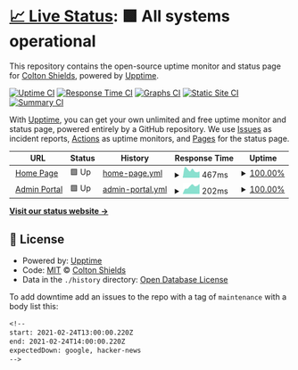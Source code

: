 # [📈 Live Status](https://status.be-brite.com): <!--live status--> **🟩 All systems operational**

This repository contains the open-source uptime monitor and status page for [Colton Shields](https://status.be-brite.com), powered by [Upptime](https://github.com/upptime/upptime).

[![Uptime CI](https://github.com/kurtinlane/britestatuspage/workflows/Uptime%20CI/badge.svg)](https://github.com/kurtinlane/britestatuspage/actions?query=workflow%3A%22Uptime+CI%22)
[![Response Time CI](https://github.com/kurtinlane/britestatuspage/workflows/Response%20Time%20CI/badge.svg)](https://github.com/kurtinlane/britestatuspage/actions?query=workflow%3A%22Response+Time+CI%22)
[![Graphs CI](https://github.com/kurtinlane/britestatuspage/workflows/Graphs%20CI/badge.svg)](https://github.com/kurtinlane/britestatuspage/actions?query=workflow%3A%22Graphs+CI%22)
[![Static Site CI](https://github.com/kurtinlane/britestatuspage/workflows/Static%20Site%20CI/badge.svg)](https://github.com/kurtinlane/britestatuspage/actions?query=workflow%3A%22Static+Site+CI%22)
[![Summary CI](https://github.com/kurtinlane/britestatuspage/workflows/Summary%20CI/badge.svg)](https://github.com/kurtinlane/britestatuspage/actions?query=workflow%3A%22Summary+CI%22)

With [Upptime](https://upptime.js.org), you can get your own unlimited and free uptime monitor and status page, powered entirely by a GitHub repository. We use [Issues](https://github.com/kurtinlane/britestatuspage/issues) as incident reports, [Actions](https://github.com/kurtinlane/britestatuspage/actions) as uptime monitors, and [Pages](https://status.be-brite.com) for the status page.

<!--start: status pages-->
<!-- This summary is generated by Upptime (https://github.com/upptime/upptime) -->
<!-- Do not edit this manually, your changes will be overwritten -->
<!-- prettier-ignore -->
| URL | Status | History | Response Time | Uptime |
| --- | ------ | ------- | ------------- | ------ |
| <img alt="" src="https://app.be-brite.com/favicon.png" height="13"> [Home Page](https://getbritehr.com/) | 🟩 Up | [home-page.yml](https://github.com/kurtinlane/britestatuspage/commits/HEAD/history/home-page.yml) | <details><summary><img alt="Response time graph" src="./graphs/home-page/response-time-week.png" height="20"> 467ms</summary><br><a href="https://status.be-brite.com/history/home-page"><img alt="Response time 472" src="https://img.shields.io/endpoint?url=https%3A%2F%2Fraw.githubusercontent.com%2Fkurtinlane%2Fbritestatuspage%2FHEAD%2Fapi%2Fhome-page%2Fresponse-time.json"></a><br><a href="https://status.be-brite.com/history/home-page"><img alt="24-hour response time 389" src="https://img.shields.io/endpoint?url=https%3A%2F%2Fraw.githubusercontent.com%2Fkurtinlane%2Fbritestatuspage%2FHEAD%2Fapi%2Fhome-page%2Fresponse-time-day.json"></a><br><a href="https://status.be-brite.com/history/home-page"><img alt="7-day response time 467" src="https://img.shields.io/endpoint?url=https%3A%2F%2Fraw.githubusercontent.com%2Fkurtinlane%2Fbritestatuspage%2FHEAD%2Fapi%2Fhome-page%2Fresponse-time-week.json"></a><br><a href="https://status.be-brite.com/history/home-page"><img alt="30-day response time 531" src="https://img.shields.io/endpoint?url=https%3A%2F%2Fraw.githubusercontent.com%2Fkurtinlane%2Fbritestatuspage%2FHEAD%2Fapi%2Fhome-page%2Fresponse-time-month.json"></a><br><a href="https://status.be-brite.com/history/home-page"><img alt="1-year response time 481" src="https://img.shields.io/endpoint?url=https%3A%2F%2Fraw.githubusercontent.com%2Fkurtinlane%2Fbritestatuspage%2FHEAD%2Fapi%2Fhome-page%2Fresponse-time-year.json"></a></details> | <details><summary><a href="https://status.be-brite.com/history/home-page">100.00%</a></summary><a href="https://status.be-brite.com/history/home-page"><img alt="All-time uptime 98.16%" src="https://img.shields.io/endpoint?url=https%3A%2F%2Fraw.githubusercontent.com%2Fkurtinlane%2Fbritestatuspage%2FHEAD%2Fapi%2Fhome-page%2Fuptime.json"></a><br><a href="https://status.be-brite.com/history/home-page"><img alt="24-hour uptime 100.00%" src="https://img.shields.io/endpoint?url=https%3A%2F%2Fraw.githubusercontent.com%2Fkurtinlane%2Fbritestatuspage%2FHEAD%2Fapi%2Fhome-page%2Fuptime-day.json"></a><br><a href="https://status.be-brite.com/history/home-page"><img alt="7-day uptime 100.00%" src="https://img.shields.io/endpoint?url=https%3A%2F%2Fraw.githubusercontent.com%2Fkurtinlane%2Fbritestatuspage%2FHEAD%2Fapi%2Fhome-page%2Fuptime-week.json"></a><br><a href="https://status.be-brite.com/history/home-page"><img alt="30-day uptime 100.00%" src="https://img.shields.io/endpoint?url=https%3A%2F%2Fraw.githubusercontent.com%2Fkurtinlane%2Fbritestatuspage%2FHEAD%2Fapi%2Fhome-page%2Fuptime-month.json"></a><br><a href="https://status.be-brite.com/history/home-page"><img alt="1-year uptime 99.96%" src="https://img.shields.io/endpoint?url=https%3A%2F%2Fraw.githubusercontent.com%2Fkurtinlane%2Fbritestatuspage%2FHEAD%2Fapi%2Fhome-page%2Fuptime-year.json"></a></details>
| <img alt="" src="https://app.be-brite.com/favicon.png" height="13"> [Admin Portal](https://app.be-brite.com/) | 🟩 Up | [admin-portal.yml](https://github.com/kurtinlane/britestatuspage/commits/HEAD/history/admin-portal.yml) | <details><summary><img alt="Response time graph" src="./graphs/admin-portal/response-time-week.png" height="20"> 202ms</summary><br><a href="https://status.be-brite.com/history/admin-portal"><img alt="Response time 191" src="https://img.shields.io/endpoint?url=https%3A%2F%2Fraw.githubusercontent.com%2Fkurtinlane%2Fbritestatuspage%2FHEAD%2Fapi%2Fadmin-portal%2Fresponse-time.json"></a><br><a href="https://status.be-brite.com/history/admin-portal"><img alt="24-hour response time 264" src="https://img.shields.io/endpoint?url=https%3A%2F%2Fraw.githubusercontent.com%2Fkurtinlane%2Fbritestatuspage%2FHEAD%2Fapi%2Fadmin-portal%2Fresponse-time-day.json"></a><br><a href="https://status.be-brite.com/history/admin-portal"><img alt="7-day response time 202" src="https://img.shields.io/endpoint?url=https%3A%2F%2Fraw.githubusercontent.com%2Fkurtinlane%2Fbritestatuspage%2FHEAD%2Fapi%2Fadmin-portal%2Fresponse-time-week.json"></a><br><a href="https://status.be-brite.com/history/admin-portal"><img alt="30-day response time 197" src="https://img.shields.io/endpoint?url=https%3A%2F%2Fraw.githubusercontent.com%2Fkurtinlane%2Fbritestatuspage%2FHEAD%2Fapi%2Fadmin-portal%2Fresponse-time-month.json"></a><br><a href="https://status.be-brite.com/history/admin-portal"><img alt="1-year response time 199" src="https://img.shields.io/endpoint?url=https%3A%2F%2Fraw.githubusercontent.com%2Fkurtinlane%2Fbritestatuspage%2FHEAD%2Fapi%2Fadmin-portal%2Fresponse-time-year.json"></a></details> | <details><summary><a href="https://status.be-brite.com/history/admin-portal">100.00%</a></summary><a href="https://status.be-brite.com/history/admin-portal"><img alt="All-time uptime 100.00%" src="https://img.shields.io/endpoint?url=https%3A%2F%2Fraw.githubusercontent.com%2Fkurtinlane%2Fbritestatuspage%2FHEAD%2Fapi%2Fadmin-portal%2Fuptime.json"></a><br><a href="https://status.be-brite.com/history/admin-portal"><img alt="24-hour uptime 100.00%" src="https://img.shields.io/endpoint?url=https%3A%2F%2Fraw.githubusercontent.com%2Fkurtinlane%2Fbritestatuspage%2FHEAD%2Fapi%2Fadmin-portal%2Fuptime-day.json"></a><br><a href="https://status.be-brite.com/history/admin-portal"><img alt="7-day uptime 100.00%" src="https://img.shields.io/endpoint?url=https%3A%2F%2Fraw.githubusercontent.com%2Fkurtinlane%2Fbritestatuspage%2FHEAD%2Fapi%2Fadmin-portal%2Fuptime-week.json"></a><br><a href="https://status.be-brite.com/history/admin-portal"><img alt="30-day uptime 100.00%" src="https://img.shields.io/endpoint?url=https%3A%2F%2Fraw.githubusercontent.com%2Fkurtinlane%2Fbritestatuspage%2FHEAD%2Fapi%2Fadmin-portal%2Fuptime-month.json"></a><br><a href="https://status.be-brite.com/history/admin-portal"><img alt="1-year uptime 100.00%" src="https://img.shields.io/endpoint?url=https%3A%2F%2Fraw.githubusercontent.com%2Fkurtinlane%2Fbritestatuspage%2FHEAD%2Fapi%2Fadmin-portal%2Fuptime-year.json"></a></details>

<!--end: status pages-->

[**Visit our status website →**](https://status.be-brite.com)

## 📄 License

- Powered by: [Upptime](https://github.com/upptime/upptime)
- Code: [MIT](./LICENSE) © [Colton Shields](https://status.be-brite.com)
- Data in the `./history` directory: [Open Database License](https://opendatacommons.org/licenses/odbl/1-0/)

To add downtime add an issues to the repo with a tag of `maintenance` with a body list this:

```
<!--
start: 2021-02-24T13:00:00.220Z
end: 2021-02-24T14:00:00.220Z
expectedDown: google, hacker-news
-->
```
